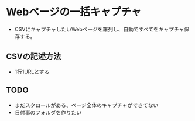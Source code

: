 # Webページの一括キャプチャ

- CSVにキャプチャしたいWebページを羅列し、自動ですべてをキャプチャ保存する。

## CSVの記述方法

- 1行1URLとする

## TODO

- まだスクロールがある、ページ全体のキャプチャができてない
- 日付事のフォルダを作りたい


